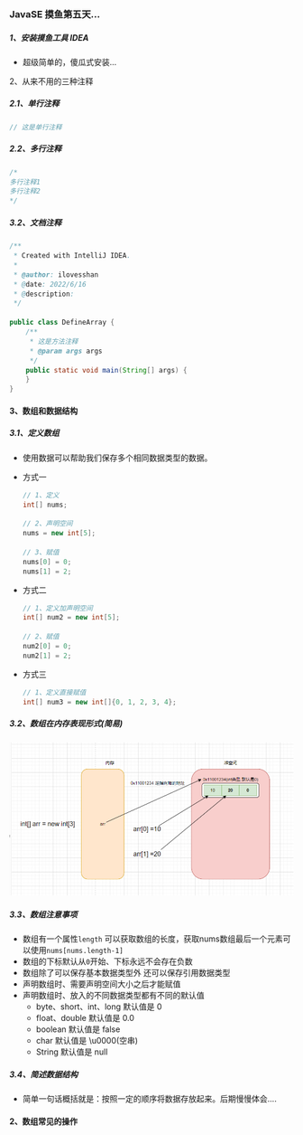 ###  JavaSE 摸鱼第五天...

##### 1、安装摸鱼工具 IDEA

+ 超级简单的，傻瓜式安装...

2、从来不用的三种注释

##### 2.1、单行注释

```java
// 这是单行注释
```



##### 2.2、多行注释

```java
/*
多行注释1
多行注释2
*/
```



##### 3.2、文档注释

```java
/**
 * Created with IntelliJ IDEA.
 *
 * @author: ilovesshan
 * @date: 2022/6/16
 * @description:
 */

public class DefineArray {
    /**
     * 这是方法注释
     * @param args args
     */
    public static void main(String[] args) {
    }
}
```



#### 3、数组和数据结构

##### 3.1、定义数组

+ 使用数据可以帮助我们保存多个相同数据类型的数据。

+ 方式一

  ```java
  // 1、定义
  int[] nums;
  
  // 2、声明空间
  nums = new int[5];
  
  // 3、赋值
  nums[0] = 0;
  nums[1] = 2;
  ```

  

+ 方式二

  ```java
  // 1、定义加声明空间
  int[] num2 = new int[5];
  
  // 2、赋值
  num2[0] = 0;
  num2[1] = 2;
  
  ```

  

+ 方式三

  ```java
  // 1、定义直接赋值
  int[] num3 = new int[]{0, 1, 2, 3, 4};
  ```

  

##### 3.2、数组在内存表现形式(简易)

![image-20220616212022800](day05.assets/image-20220616212022800.png)

##### 3.3、数组注意事项

+ 数组有一个属性`length` 可以获取数组的长度，获取nums数组最后一个元素可以使用`nums[nums.length-1]`
+ 数组的下标默认从`0`开始、下标永远不会存在负数
+ 数组除了可以保存基本数据类型外 还可以保存引用数据类型
+ 声明数组时、需要声明空间大小之后才能赋值
+ 声明数组时、放入的不同数据类型都有不同的默认值
  + byte、short、int、long 默认值是 0
  + float、double 默认值是 0.0
  + boolean 默认值是 false
  + char 默认值是 \u0000(空串)
  + String 默认值是 null

##### 3.4、简述数据结构

+ 简单一句话概括就是：按照一定的顺序将数据存放起来。后期慢慢体会....

#### 2、数组常见的操作